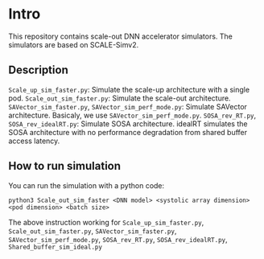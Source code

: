 # Intro
This repository contains scale-out DNN accelerator simulators. The simulators are based on SCALE-Simv2.

## Description
`Scale_up_sim_faster.py`: Simulate the scale-up architecture with a single pod.
`Scale_out_sim_faster.py`: Simulate the scale-out architecture.
`SAVector_sim_faster.py`, `SAVector_sim_perf_mode.py`: Simulate SAVector architecture. Basicaly, we use `SAVector_sim_perf_mode.py`.
`SOSA_rev_RT.py`, `SOSA_rev_idealRT.py`: Simulate SOSA architecture. idealRT simulates the SOSA architecture with no performance degradation from shared buffer access latency.

## How to run simulation
You can run the simulation with a python code:

```python3 Scale_out_sim_faster <DNN model> <systolic array dimension> <pod dimension> <batch size>```

The above instruction working for `Scale_up_sim_faster.py`, `Scale_out_sim_faster.py`, `SAVector_sim_faster.py`, `SAVector_sim_perf_mode.py`, `SOSA_rev_RT.py`, `SOSA_rev_idealRT.py`, `Shared_buffer_sim_ideal.py`
